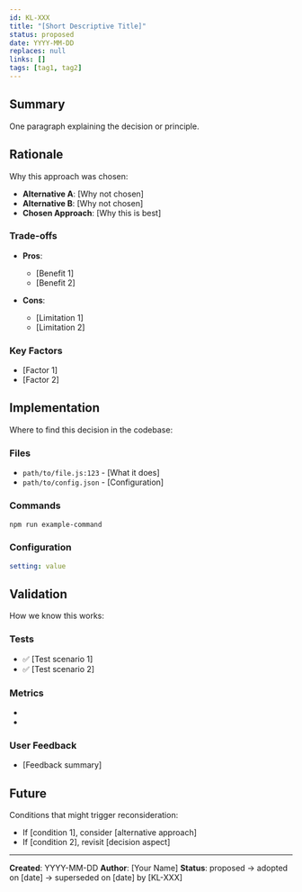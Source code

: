 ```yaml
---
id: KL-XXX
title: "[Short Descriptive Title]"
status: proposed
date: YYYY-MM-DD
replaces: null
links: []
tags: [tag1, tag2]
---
```


## Summary

One paragraph explaining the decision or principle.

## Rationale

Why this approach was chosen:

- **Alternative A**: [Why not chosen]
- **Alternative B**: [Why not chosen]
- **Chosen Approach**: [Why this is best]

### Trade-offs

- **Pros**:
  - [Benefit 1]
  - [Benefit 2]

- **Cons**:
  - [Limitation 1]
  - [Limitation 2]

### Key Factors

- [Factor 1]
- [Factor 2]

## Implementation

Where to find this decision in the codebase:

### Files
- `path/to/file.js:123` - [What it does]
- `path/to/config.json` - [Configuration]

### Commands
```bash
npm run example-command
```

### Configuration
```yaml
setting: value
```

## Validation

How we know this works:

### Tests
- ✅ [Test scenario 1]
- ✅ [Test scenario 2]

### Metrics
- [Metric 1]: [Value/Result]
- [Metric 2]: [Value/Result]

### User Feedback
- [Feedback summary]

## Future

Conditions that might trigger reconsideration:

- If [condition 1], consider [alternative approach]
- If [condition 2], revisit [decision aspect]

---

**Created**: YYYY-MM-DD
**Author**: [Your Name]
**Status**: proposed → adopted on [date] → superseded on [date] by [KL-XXX]
